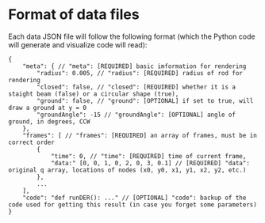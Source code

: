 Format of data files
====

Each data JSON file will follow the following format (which the Python code will generate and visualize code will read):

    {
        "meta": { // "meta": [REQUIRED] basic imformation for rendering
            "radius": 0.005, // "radius": [REQUIRED] radius of rod for rendering
            "closed": false, // "closed": [REQUIRED] whether it is a staight beam (false) or a circular shape (true),
            "ground": false, // "ground": [OPTIONAL] if set to true, will draw a ground at y = 0
            "groundAngle": -15 // "groundAngle": [OPTIONAL] angle of ground, in degrees, CCW
        },
        "frames": [ // "frames": [REQUIRED] an array of frames, must be in correct order
            {
                "time": 0, // "time": [REQUIRED] time of current frame,
                "data:" [0, 0, 1, 0, 2, 0, 3, 0.1] // [REQUIRED] "data": original q array, locations of nodes (x0, y0, x1, y1, x2, y2, etc.)
            },
            ...
        ],
        "code": "def runDER(): ..." // [OPTIONAL] "code": backup of the code used for getting this result (in case you forget some parameters) 
    }